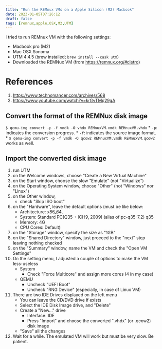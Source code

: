 ```yaml
---
title: "Run the REMnux VMs on a Apple Silicon (M2) Macbook"
date: 2023-01-05T07:26:12
draft: false
tags: [remnux,apple,OSX,M2,UTM]
---
```


I tried to run REMnux VM with the following settings:
- Macbook pro (M2)
- Mac OSX Sonoma
- UTM 4.4.5 (brew installed; `brew install --cask utm`)
- Downloaded the REMNux VM (from https://remnux.org/#distro)

# References

1. https://www.technomancer.com/archives/568
2. https://www.youtube.com/watch?v=krGvTMq29gA

## Convert the format of the REMNux disk image
`$ qemu-img convert -p -f vmdk -O vhdx REMnuxVM.vmdk REMnuxVM.vhdx`
    * `-p`: indicates the conversion progress.
    * `-f`: indicates the source image format.
    * `$ qemu-img convert -p -f vmdk -O qcow2 REMnuxVM.vmdk REMnuxVM.qcow2` works as well.

## Import the converted disk image

1. run UTM
2. on the Welcome windows, choose "Create a New Virtual Machine"
3. on the Start window, choose the slow "Emulate" (not "Virtualize")
4. on the Operating System window, choose "Other" (not "Windows" nor "Linux")
5. on the Other window, 
    - check "Skip ISO boot"
6. on the "Hardware", leave the default options (must be like below:
    - Architecture: x86_64,
    - System: Standard PC(Q35 + ICH9, 2009) (alias of pc-q35-7.2) q35
    - Memory: 4G
    - CPU Cores: Default)
7. on the "Storage" window, specify the size as "1GB"
8. on the "Shared Directory" window, just proceed to the "next" step leaving nothing checked
9. on the "Summary" window, name the VM and check the "Open VM Settings"
10. On the setting menu, I adjusted a couple of options to make the VM less-useless
    - System
        - Check "Force Multicore" and assign more cores (4 in my case)
    - QEMU
        - Uncheck "UEFI Boot"
        - Uncheck "RNG Device" (especially, in case of Linux VM)
11. There are two IDE Drives displayed on the left menu
    - You can leave the CD/DVD drive if exists
    - Select the IDE Disk Image drive, and "Delete"
    - Create a "New..." drive
        - Interface: IDE
        - Press "Import" and choose the converted ".vhdx" (or .qcow2) disk image
    - "Save" all the changes
12. Wait for a while.
The emulated VM will work but must be very slow. Be patient.
